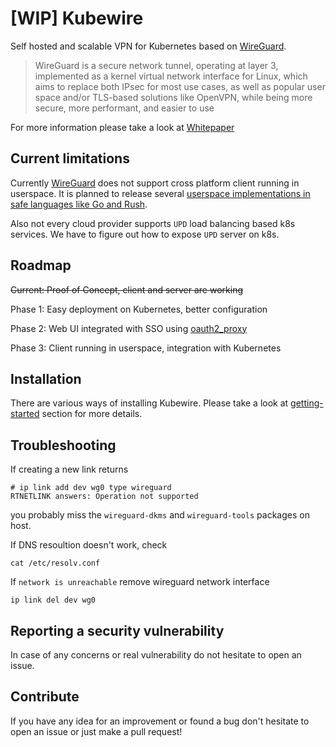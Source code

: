 # [WIP] Kubewire

Self hosted and scalable VPN for Kubernetes based on [WireGuard](https://www.wireguard.com).

> WireGuard is a secure network tunnel, operating at layer 3, implemented as a kernel virtual network
> interface for Linux, which aims to replace both IPsec for most use cases, as well as popular user space and/or
> TLS-based solutions like OpenVPN, while being more secure, more performant, and easier to use
    
For more information please take a look at [Whitepaper](https://www.wireguard.com/papers/wireguard.pdf)    
    
## Current limitations

Currently [WireGuard](https://www.wireguard.com) does not support cross platform client running in userspace.
It is planned to release several [userspace implementations in safe languages like Go and Rush](https://www.wireguard.com/xplatform/).
 

Also not every cloud provider supports `UPD` load balancing based k8s services.
We have to figure out how to expose `UPD` server on k8s. 

## Roadmap

~~Current: Proof of Concept, client and server are working~~

Phase 1: Easy deployment on Kubernetes, better configuration

Phase 2: Web UI integrated with SSO using [oauth2_proxy](https://github.com/bitly/oauth2_proxy)

Phase 3: Client running in userspace, integration with Kubernetes

## Installation 

There are various ways of installing Kubewire.
Please take a look at [getting-started](getting-started.md) section for more details.

## Troubleshooting

If creating a new link returns

    # ip link add dev wg0 type wireguard
    RTNETLINK answers: Operation not supported

you probably miss the `wireguard-dkms` and `wireguard-tools` packages on host.


If DNS resoultion doesn't work, check

    cat /etc/resolv.conf
    
    
If `network is unreachable` remove wireguard network interface

    ip link del dev wg0    

## Reporting a security vulnerability

In case of any concerns or real vulnerability do not hesitate to open an issue.

## Contribute

If you have any idea for an improvement or found a bug don't hesitate to open an issue or just make a pull request!




